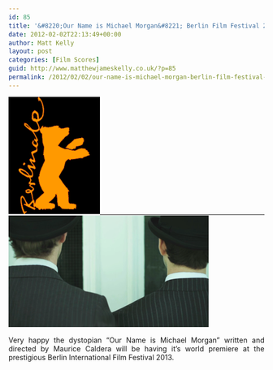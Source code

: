 ```yaml
---
id: 85
title: '&#8220;Our Name is Michael Morgan&#8221; Berlin Film Festival 2012'
date: 2012-02-02T22:13:49+00:00
author: Matt Kelly
layout: post
categories: [Film Scores]
guid: http://www.matthewjameskelly.co.uk/?p=85
permalink: /2012/02/02/our-name-is-michael-morgan-berlin-film-festival-2012/
---
```

<p style="text-align: justify;">
  <a href="/mjkwp/wp-content/uploads/2013/05/berlinfilmfestivallogo.gif"><img alt="berlinfilmfestivallogo" src="/mjkwp/wp-content/uploads/2013/05/berlinfilmfestivallogo.gif" width="180" height="231" /></a><span style="text-decoration: underline;">                </span><img class="alignnone size-full wp-image-87" alt="MM large_sm" src="/mjkwp/wp-content/uploads/2013/05/MM-large_sm.png" width="394" height="220" />
</p>

<p style="text-align: justify;">
  Very happy the dystopian &#8220;Our Name is Michael Morgan&#8221; written and directed by Maurice Caldera will be having it&#8217;s world premiere at the prestigious Berlin International Film Festival 2013.
</p>